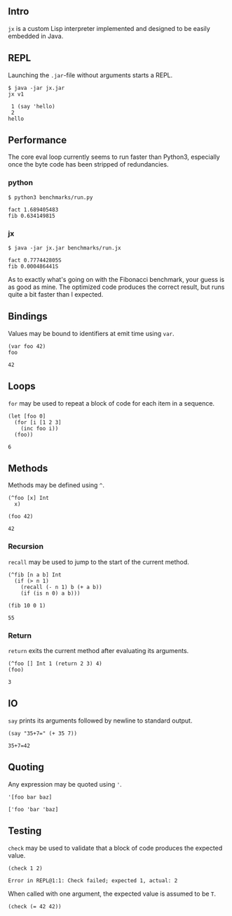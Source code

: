 ## Intro
`jx` is a custom Lisp interpreter implemented and designed to be easily embedded in Java.

## REPL
Launching the `.jar`-file without arguments starts a REPL.

```
$ java -jar jx.jar
jx v1

 1 (say 'hello)
 2
hello
```

## Performance
The core eval loop currently seems to run faster than Python3,
especially once the byte code has been stripped of redundancies.

### python
```
$ python3 benchmarks/run.py
```
```
fact 1.689405483
fib 0.634149815
```

### jx
```
$ java -jar jx.jar benchmarks/run.jx
```
```
fact 0.777442805S
fib 0.000486441S
```

As to exactly what's going on with the Fibonacci benchmark, your guess is as good as mine.
The optimized code produces the correct result, but runs quite a bit faster than I expected.

## Bindings
Values may be bound to identifiers at emit time using `var`.

```
(var foo 42)
foo
```
`42`

## Loops
`for` may be used to repeat a block of code for each item in a sequence.

```
(let [foo 0]
  (for [i [1 2 3]
    (inc foo i))
  (foo))
```
`6`

## Methods
Methods may be defined using `^`.

```
(^foo [x] Int 
  x)
  
(foo 42)
```
`42`

### Recursion
`recall` may be used to jump to the start of the current method.

```
(^fib [n a b] Int
  (if (> n 1) 
    (recall (- n 1) b (+ a b)) 
    (if (is n 0) a b)))

(fib 10 0 1)
```
`55`

### Return
`return` exits the current method after evaluating its arguments.

```
(^foo [] Int 1 (return 2 3) 4)
(foo)
```
`3`

## IO
`say` prints its arguments followed by newline to standard output.
```
(say "35+7=" (+ 35 7))
```
```
35+7=42
```

## Quoting
Any expression may be quoted using `'`.

```
'[foo bar baz]
```
`['foo 'bar 'baz]`

## Testing
`check` may be used to validate that a block of code produces the expected value.
```
(check 1 2)
```
```
Error in REPL@1:1: Check failed; expected 1, actual: 2
```

When called with one argument, the expected value is assumed to be `T`.
```
(check (= 42 42))
```